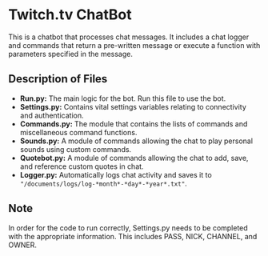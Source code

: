 # Twitch.tv ChatBot
This is a chatbot that processes chat messages. It includes a chat logger and commands that
return a pre-written message or execute a function with parameters specified in the message.

## Description of Files

* **Run.py:**        The main logic for the bot. Run this file to use the bot.
* **Settings.py:**   Contains vital settings variables relating to connectivity and authentication.
* **Commands.py:**   The module that contains the lists of commands and miscellaneous command functions.
* **Sounds.py:**     A module of commands allowing the chat to play personal sounds using custom commands.
* **Quotebot.py:**   A module of commands allowing the chat to add, save, and reference custom quotes in chat.
* **Logger.py:**     Automatically logs chat activity and saves it to `"/documents/logs/log-*month*-*day*-*year*.txt"`.

## Note
In order for the code to run correctly, Settings.py needs to be completed with the appropriate information. This includes PASS, NICK, CHANNEL, and OWNER.

